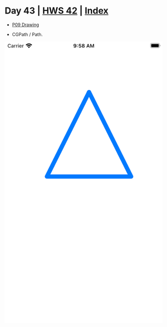 # Day 43 | [HWS 42](https://www.hackingwithswift.com/100/swiftui/43) | [Index](https://github.com/JulesMoorhouse/100DaysOfSwiftUI/blob/main/README.md)

- [P09 Drawing](https://github.com/JulesMoorhouse/100DaysOfSwiftUI/blob/main/P09%20Drawing/P09%20Drawing/ContentView.swift)

- CGPath / Path.

<img src="../Images/day43.png">
